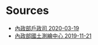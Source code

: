 # Sources
* [內政部戶政司 2020-03-19](https://data.gov.tw/dataset/77140)
* [內政部國土測繪中心 2019-11-21](https://whgis.nlsc.gov.tw/Opendata/Files.aspx)

